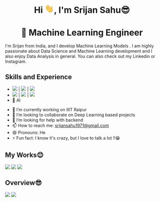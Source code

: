 <h1 align="center">Hi <img src="https://raw.githubusercontent.com/ABSphreak/ABSphreak/master/gifs/Hi.gif" width="30px">, I'm Srijan Sahu😎</h1>

<h1 align="center"> 🚀 Machine Learning Engineer</h1>

I'm Srijan from India, and I develop Machine Learning Models . I am highly passionate about Data Science and Machine Learning development and I also enjoy Data Analysis in general. You can also check out my Linkedin or Instagram.

## Skills and Experience 
* <img src="https://img.shields.io/badge/Python-20232A?style=for-the-badge&logo=react&logoColor=61DAFB" /> | <img src="https://img.shields.io/badge/Java-E34F26?style=for-the-badge&logo=html5&logoColor=white" /> |  <img src="https://img.shields.io/badge/Data Analysis-323330?style=for-the-badge&logo=javascript&logoColor=F7DF1E" />
* <img src="https://img.shields.io/badge/C++-E34F26?style=for-the-badge&logo=html5&logoColor=white" />  | <img src="https://img.shields.io/badge/R-1572B6?style=for-the-badge&logo=css3&logoColor=white" />  | <img src="https://img.shields.io/badge/Tensorflow-323330?style=for-the-badge&logo=javascript&logoColor=F7DF1E" />
* 🧠 AI


- 🔭 I’m currently working on IIIT Raipur 
- 👯 I’m looking to collaborate on Deep Learning based projects 
- 🤔 I’m looking for help with backend  
- 📫 How to reach me: srijansahu1971@gmail.com 
- 😄 Pronouns: He
- ⚡ Fun fact: I know it's crazy, but I love to talk a lot !!😁 

## My Works😊
<div class="works">
  <img src="https://github.com/ruds18/ruds18/blob/main/ezgif.com-gif-maker.gif" width="260" />
<img src="https://github.com/ruds18/ruds18/blob/main/output_bfymn0.gif" width ="260" />
  <img src="https://github.com/ruds18/react-apps/blob/main/dmeop.gif" width="260" />
  </div>


## Overview😎

<p>
  <a href="#"><img src="https://github-readme-stats.vercel.app/api?username=theSrijan13&count_private=true&show_icons=true&theme=dark" width="400"></a> 
  <a href="#"><img src="https://github-readme-streak-stats.herokuapp.com/?user=theSrijan13&count_private=true&show_icons=true&theme=dark" width="400"></a>
</p>
